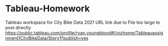 # Tableau-Homework
Tableau workspace for City Bike Data 2021
URL link due to File too large to post directly 
https://public.tableau.com/profile/ryan.youngblood#!/vizhome/Tableauassignment1CityBikeData/Story1?publish=yes
